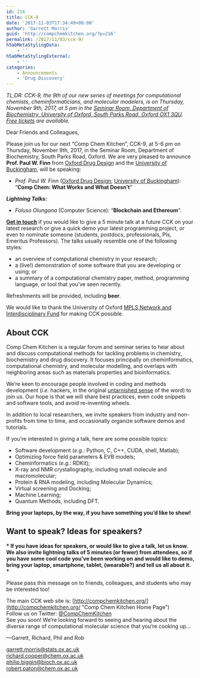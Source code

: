 ```yaml
---
id: 216
title: CCK-9
date: '2017-11-03T17:34:49+00:00'
author: 'Garrett Morris'
guid: 'http://compchemkitchen.org/?p=216'
permalink: /2017/11/03/cck-9/
h5abMetaStylingData:
    - ''
h5abMetaStylingExternal:
    - ''
categories:
    - Announcements
    - 'Drug Discovery'
---
```


*TL;DR: CCK-9, the 9th of our new series of meetings for computational chemists, cheminformaticians, and molecular modelers, is on Thursday, November 9th, 2017, at 5 pm in the [Seminar Room, Department of Biochemistry, University of Oxford, South Parks Road, Oxford OX1 3QU](http://www.bioch.ox.ac.uk/contact/maps). [Free tickets](https://www.eventbrite.com/e/comp-chem-kitchen-cck-9-tickets-39553132484) are available.*

Dear Friends and Colleagues,

Please join us for our next “Comp Chem Kitchen”, CCK-9, at 5-6 pm on Thursday, November 9th, 2017, in the Seminar Room, Department of Biochemistry, South Parks Road, Oxford. We are very pleased to announce **Prof. Paul W. Finn** from [Oxford Drug Design](https://www.oxforddrugdesign.com) and the [University of Buckingham](https://www.buckingham.ac.uk/clore-laboratory-diabetes-obesity-and-metabolic-research/staff/paul-finn/), will be speaking:

- *Prof. Paul W. Finn* ([Oxford Drug Design](https://www.oxforddrugdesign.com); [University of Buckingham](https://www.buckingham.ac.uk/clore-laboratory-diabetes-obesity-and-metabolic-research/staff/paul-finn/)): “**Comp Chem: What Works and What Doesn’t**“

***Lightning Talks:***

- *Foluso Olungana* (Computer Science): “**Blockchain and Ethereum**“.

**[Get in touch](mailto:garrett.morris@stats.ox.ac.uk)** if you would like to give a 5 minute talk at a future CCK on your latest research or give a quick demo your latest programming project, or even to nominate someone (students, postdocs, professionals, PIs, Emeritus Professors). The talks usually resemble one of the following styles:

- an overview of computational chemistry in your research;
- a (live!) demonstration of some software that you are developing or using; or
- a summary of a computational chemistry paper, method, programming language, or tool that you’ve seen recently.

Refreshments will be provided, including **beer**.

We would like to thank the University of Oxford [MPLS Network and Interdisciplinary Fund](https://www.mpls.ox.ac.uk/news/nif) for making CCK possible.

## About CCK

Comp Chem Kitchen is a regular forum and seminar series to hear about and discuss computational methods for tackling problems in chemistry, biochemistry and drug discovery. It focuses principally on cheminformatics, computational chemistry, and molecular modelling, and overlaps with neighboring areas such as materials properties and bioinformatics.

We’re keen to encourage people involved in coding and methods development (*i.e.* hackers, in the original [untarnished sense](http://radar.oreilly.com/2010/06/hackers-at-25.html) of the word) to join us. Our hope is that we will share best practices, even code snippets and software tools, and avoid re-inventing wheels.

In addition to local researchers, we invite speakers from industry and non-profits from time to time, and occasionally organize software demos and tutorials.

If you’re interested in giving a talk, here are some possible topics:

- Software development (*e.g.*: Python, C, C++, CUDA, shell, Matlab);
- Optimizing force field parameters &amp; EVB models;
- Cheminformatics (*e.g.*: RDKit);
- X-ray and NMR crystallography, including small molecule and macromolecular;
- Protein &amp; RNA modeling, including Molecular Dynamics;
- Virtual screening and Docking;
- Machine Learning;
- Quantum Methods, including DFT.

**Bring your laptops, by the way, if you have something you’d like to show!**

##  

## **Want to speak? Ideas for speakers?**

**\* If you have ideas for speakers, or would like to give a talk, let us know. We also invite lightning talks of 5 minutes (or fewer) from attendees, so if you have some cool code you’ve been working on and would like to demo, bring your laptop, smartphone, tablet, (wearable?) and tell us all about it. \***

Please pass this message on to friends, colleagues, and students who may be interested too!

The main CCK web site is: [http://compchemkitchen.org/](http://compchemkitchen.org/ "Comp Chem Kitchen Home Page")  
Follow us on Twitter: [@CompChemKitchen](https://mobile.twitter.com/CompChemKitchen "@CompChemKitchen")  
See you soon! We’re looking forward to seeing and hearing about the diverse range of computational molecular science that you’re cooking up…

—Garrett, Richard, Phil and Rob

<garrett.morris@stats.ox.ac.uk>  
<richard.cooper@chem.ox.ac.uk>  
[<span class="lG">philip</span>.<span class="lG">biggin</span>@bioch.ox.ac.uk](mailto:philip.biggin@bioch.ox.ac.uk)  
<robert.paton@chem.ox.ac.uk>